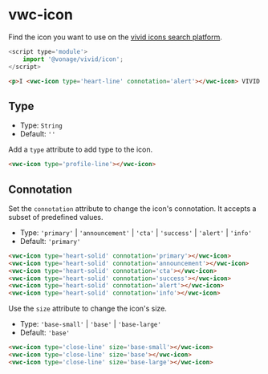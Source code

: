 # vwc-icon

Find the icon you want to use on the [vivid icons search platform](https://icons.vivid.vonage.com).

```js
<script type='module'>
    import '@vonage/vivid/icon';
</script>
```

```html preview
<p>I <vwc-icon type='heart-line' connotation='alert'></vwc-icon> VIVID!</p>
```

## Type

- Type: `String`
- Default: `''`

Add a `type` attribute to add type to the icon.

```html preview
<vwc-icon type='profile-line'></vwc-icon>
```

## Connotation

Set the `connotation` attribute to change the icon's connotation.
It accepts a subset of predefined values.

- Type: `'primary'` | `'announcement'` | `'cta'` | `'success'` | `'alert'` | `'info'`
- Default: `'primary'`

```html preview
<vwc-icon type='heart-solid' connotation='primary'></vwc-icon>
<vwc-icon type='heart-solid' connotation='announcement'></vwc-icon>
<vwc-icon type='heart-solid' connotation='cta'></vwc-icon>
<vwc-icon type='heart-solid' connotation='success'></vwc-icon>
<vwc-icon type='heart-solid' connotation='alert'></vwc-icon>
<vwc-icon type='heart-solid' connotation='info'></vwc-icon>
```

Use the `size` attribute to change the icon's size.

- Type: `'base-small'` | `'base'` | `'base-large'`
- Default: `'base'`

```html preview
<vwc-icon type='close-line' size='base-small'></vwc-icon>
<vwc-icon type='close-line' size='base'></vwc-icon>
<vwc-icon type='close-line' size='base-large'></vwc-icon>
```